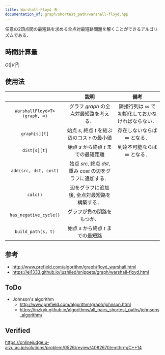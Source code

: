 ```yaml
---
title: Warshall-Floyd 法
documentation_of: graph/shortest_path/warshall-floyd.hpp
---
```


任意の2頂点間の最短路を求める全点対最短路問題を解くことができるアルゴリズムである．


## 時間計算量

$O({\lvert V \rvert}^3)$


## 使用法

||説明|備考|
|:--:|:--:|:--:|
|`WarshallFloyd<T>(graph, ∞)`|グラフ $graph$ の全点対最短路を考える．|隣接行列は $\infty$ で初期化しておかなければならない．|
|`graph[s][t]`|始点 $s$, 終点 $t$ を結ぶ辺のコストの最小値|存在しないならば $\infty$ となる．|
|`dist[s][t]`|始点 $s$ から終点 $t$ までの最短距離|到達不可能ならば $\infty$ となる．|
|`add(src, dst, cost)`|始点 $src$, 終点 $dst$, 重み $cost$ の辺をグラフに追加する．|
|`calc()`|辺をグラフに追加後, 全点対最短路を構築する．||
|`has_negative_cycle()`|グラフが負の閉路をもつか．||
|`build_path(s, t)`|始点 $s$ から終点 $t$ までの最短路||


## 参考

- http://www.prefield.com/algorithm/graph/floyd_warshall.html
- https://ei1333.github.io/luzhiled/snippets/graph/warshall-floyd.html


## ToDo

- Johnson's algorithm
  - http://www.prefield.com/algorithm/graph/johnson.html
  - https://inzkyk.github.io/algorithms/all_pairs_shortest_paths/johnsons_algorithm/


## Verified

https://onlinejudge.u-aizu.ac.jp/solutions/problem/0526/review/4082670/emthrm/C++14
